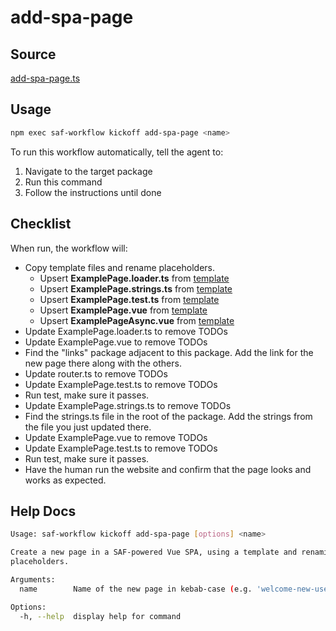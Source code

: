 # add-spa-page

## Source

[add-spa-page.ts](https://github.com/sderickson/saflib/blob/main/vue/workflows/add-spa-page.ts)

## Usage

```bash
npm exec saf-workflow kickoff add-spa-page <name>
```

To run this workflow automatically, tell the agent to:

1. Navigate to the target package
2. Run this command
3. Follow the instructions until done

## Checklist

When run, the workflow will:

* Copy template files and rename placeholders.
  * Upsert **ExamplePage.loader.ts** from [template](https://github.com/sderickson/saflib/blob/main/vue/workflows/page-template/TemplateFile.loader.ts)
  * Upsert **ExamplePage.strings.ts** from [template](https://github.com/sderickson/saflib/blob/main/vue/workflows/page-template/TemplateFile.strings.ts)
  * Upsert **ExamplePage.test.ts** from [template](https://github.com/sderickson/saflib/blob/main/vue/workflows/page-template/TemplateFile.test.ts)
  * Upsert **ExamplePage.vue** from [template](https://github.com/sderickson/saflib/blob/main/vue/workflows/page-template/TemplateFile.vue)
  * Upsert **ExamplePageAsync.vue** from [template](https://github.com/sderickson/saflib/blob/main/vue/workflows/page-template/TemplateFileAsync.vue)
* Update ExamplePage.loader.ts to remove TODOs
* Update ExamplePage.vue to remove TODOs
* Find the "links" package adjacent to this package. Add the link for the new page there along with the others.
* Update router.ts to remove TODOs
* Update ExamplePage.test.ts to remove TODOs
* Run test, make sure it passes.
* Update ExamplePage.strings.ts to remove TODOs
* Find the strings.ts file in the root of the package. Add the strings from the file you just updated there.
* Update ExamplePage.vue to remove TODOs
* Update ExamplePage.test.ts to remove TODOs
* Run test, make sure it passes.
* Have the human run the website and confirm that the page looks and works as expected.


## Help Docs

```bash
Usage: saf-workflow kickoff add-spa-page [options] <name>

Create a new page in a SAF-powered Vue SPA, using a template and renaming
placeholders.

Arguments:
  name        Name of the new page in kebab-case (e.g. 'welcome-new-user')

Options:
  -h, --help  display help for command

```
